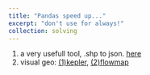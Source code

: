 ```yaml
---
title: "Pandas speed up..."
excerpt: "don't use for always!"
collection: solving
---
```



1. a very usefull tool, .shp to json. [here](https://mapshaper.org/)
2. visual geo: [(1)kepler](https://kepler.gl/demo), [(2)flowmap](https://www.flowmap.blue/)
  
